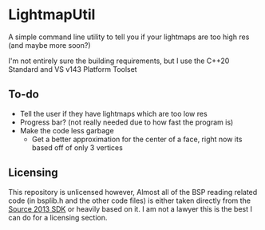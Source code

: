 # LightmapUtil
 A simple command line utility to tell you if your lightmaps are too high res (and maybe more soon?)


 I'm not entirely sure the building requirements, but I use the C++20 Standard and VS v143 Platform Toolset

 ## To-do
 - Tell the user if they have lightmaps which are too low res
 - Progress bar? (not really needed due to how fast the program is)
 - Make the code less garbage
    - Get a better approximation for the center of a face, right now its based off of only 3 vertices
 ## Licensing
 This repository is unlicensed however,
 Almost all of the BSP reading related code (in bsplib.h and the other code files) is either taken directly from the [Source 2013 SDK](https://github.com/ValveSoftware/source-sdk-2013/) or heavily based on it.
 I am not a lawyer this is the best I can do for a licensing section.
